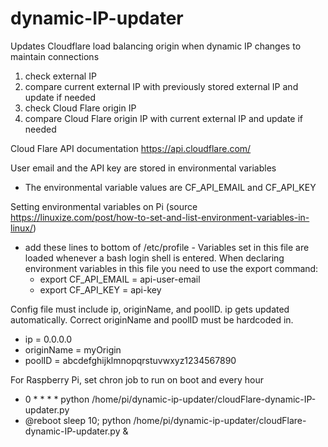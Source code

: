 # dynamic-IP-updater
Updates Cloudflare load balancing origin when dynamic IP changes to maintain connections

1) check external IP
2) compare current external IP with previously stored external IP and update if needed
3) check Cloud Flare origin IP
4) compare Cloud Flare origin IP with current external IP and update if needed

Cloud Flare API documentation https://api.cloudflare.com/

User email and the API key are stored in environmental variables
* The environmental variable values are CF_API_EMAIL and CF_API_KEY

Setting environmental variables on Pi (source https://linuxize.com/post/how-to-set-and-list-environment-variables-in-linux/)
* add these lines to bottom of /etc/profile - Variables set in this file are loaded whenever a bash login shell is entered. When declaring environment variables in this file you need to use the export command:
	* export CF_API_EMAIL = api-user-email
	* export CF_API_KEY = api-key

Config file must include ip, originName, and poolID. ip gets updated automatically. Correct originName and poolID must be hardcoded in.
* ip = 0.0.0.0 
* originName = myOrigin
* poolID = abcdefghijklmnopqrstuvwxyz1234567890

For Raspberry Pi, set chron job to run on boot and every hour
* 0 * * * * python /home/pi/dynamic-ip-updater/cloudFlare-dynamic-IP-updater.py
* @reboot sleep 10; python /home/pi/dynamic-ip-updater/cloudFlare-dynamic-IP-updater.py &